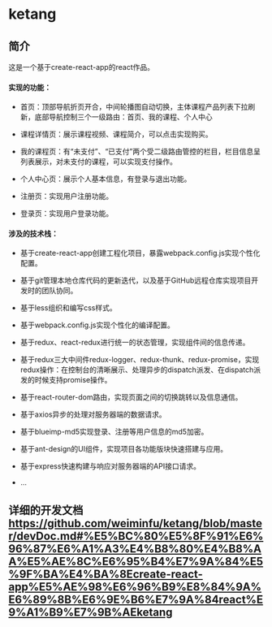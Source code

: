 # ketang

## 简介

这是一个基于create-react-app的react作品。

#### 实现的功能：

- 首页：顶部导航折页开合，中间轮播图自动切换，主体课程产品列表下拉刷新，底部导航控制三个一级路由：首页、我的课程、个人中心

- 课程详情页：展示课程视频、课程简介，可以点击实现购买。

- 我的课程页：有“未支付”、“已支付”两个受二级路由管控的栏目，栏目信息呈列表展示，对未支付的课程，可以实现支付操作。

- 个人中心页：展示个人基本信息，有登录与退出功能。

- 注册页：实现用户注册功能。

- 登录页：实现用户登录功能。


#### 涉及的技术栈：

- 基于create-react-app创建工程化项目，暴露webpack.config.js实现个性化配置。

- 基于git管理本地仓库代码的更新迭代，以及基于GitHub远程仓库实现项目开发时的团队协同。

- 基于less组织和编写css样式。

- 基于webpack.config.js实现个性化的编译配置。

- 基于redux、react-redux进行统一的状态管理，实现组件间的信息传递。

- 基于redux三大中间件redux-logger、redux-thunk、redux-promise，实现redux操作：在控制台的清晰展示、处理异步的dispatch派发、在dispatch派发的时候支持promise操作。

- 基于react-router-dom路由，实现页面之间的切换跳转以及信息通信。

- 基于axios异步的处理对服务器端的数据请求。

- 基于blueimp-md5实现登录、注册等用户信息的md5加密。

- 基于ant-design的UI组件，实现项目各功能版块快速搭建与应用。

- 基于express快速构建与响应对服务器端的API接口请求。

- ...

## 详细的开发文档 https://github.com/weiminfu/ketang/blob/master/devDoc.md#%E5%BC%80%E5%8F%91%E6%96%87%E6%A1%A3%E4%B8%80%E4%B8%AA%E5%AE%8C%E6%95%B4%E7%9A%84%E5%9F%BA%E4%BA%8Ecreate-react-app%E5%AE%98%E6%96%B9%E8%84%9A%E6%89%8B%E6%9E%B6%E7%9A%84react%E9%A1%B9%E7%9B%AEketang 
